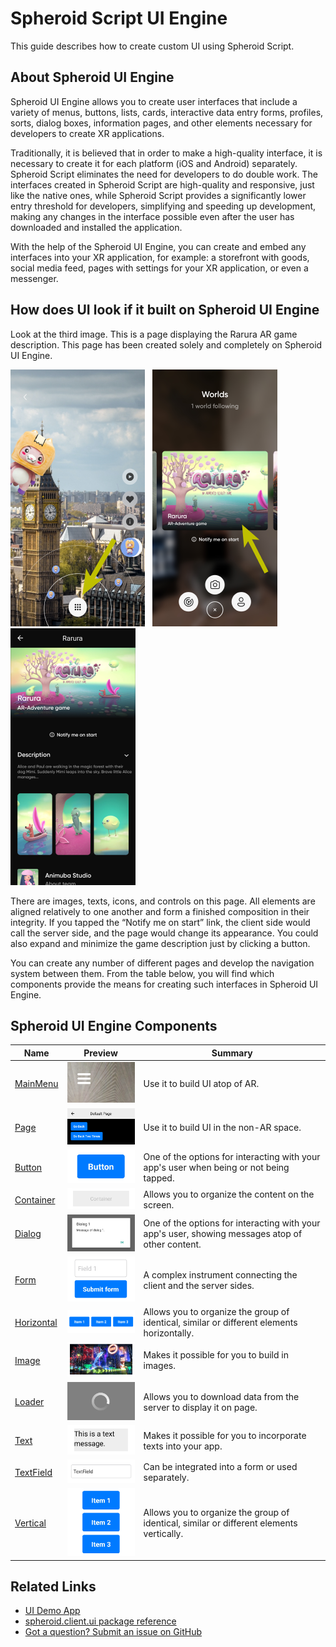# Spheroid Script UI Engine

This guide describes how to create custom UI using Spheroid Script.

## About Spheroid UI Engine

Spheroid UI Engine allows you to create user interfaces that include
a variety of menus, buttons, lists, cards, interactive data entry forms,
profiles, sorts, dialog boxes, information pages, and other elements necessary
for developers to create XR applications.

Traditionally, it is believed that in order to make a high-quality interface,
it is necessary to create it for each platform (iOS and Android) separately.
Spheroid Script eliminates the need for developers to do double work.
The interfaces created in Spheroid Script are high-quality and responsive,
just like the native ones, while Spheroid Script provides a significantly lower
entry threshold for developers, simplifying and speeding up development,
making any changes in the interface possible even after the user has downloaded
and installed the application.

With the help of the Spheroid UI Engine, you can create and embed any interfaces
into your XR application, for example: a storefront with goods, social media feed,
pages with settings for your XR application, or even a messenger.

## How does UI look if it built on Spheroid UI Engine 

Look at the third image. This is a page displaying the Rarura AR game description.
This page has been created solely and completely on Spheroid UI Engine.

![](../images/ui/summary/guide1.png) &nbsp;
![](../images/ui/summary/guide2.png) &nbsp;
![](../images/ui/summary/guide3.png)

There are images, texts, icons, and controls on this page.
All elements are aligned relatively to one another and form
a finished composition in their integrity.
If you tapped the “Notify me on start” link, 
the client side would call the server side,
and the page would change its appearance.
You could also expand and minimize the game description just by clicking a button.

You can create any number of different pages and develop the navigation system between them.
From the table below, you will find which components provide the means for creating 
such interfaces in Spheroid UI Engine.

## Spheroid UI Engine Components
  
|  Name|  Preview|  Summary| 
|---|---|---|
| [MainMenu](mainMenu.md) | ![](../images/ui/summary/main-menu.png) | Use it to build UI atop of AR.
| [Page](page.md) | ![](../images/ui/summary/page.png) | Use it to build UI in the non-AR space.
| [Button](button.md) | ![](../images/ui/summary/button.png) | One of the options for interacting with your app's user when being or not being tapped.
| [Container](container.md) | ![](../images/ui/summary/container.png) | Allows you to organize the content on the screen.
| [Dialog](dialog.md) | ![](../images/ui/summary/dialog.png) | One of the options for interacting with your app's user, showing messages atop of other content.
| [Form](form.md) | ![](../images/ui/summary/form.png) | A complex instrument connecting the client and the server sides.
| [Horizontal](horizontal.md) | ![](../images/ui/summary/horizontal.png) | Allows you to organize the group of identical, similar or different elements horizontally.
| [Image](image.md) | ![](../images/ui/summary/image.png) | Makes it possible for you to build in images.
| [Loader](loader.md) | ![](../images/ui/summary/loader.png) | Allows you to download data from the server to display it on page.
| [Text](text.md) | ![](../images/ui/summary/text.png) | Makes it possible for you to incorporate texts into your app.
| [TextField](textField.md) | ![](../images/ui/summary/text-field.png) | Can be integrated into a form or used separately.
| [Vertical](vertical.md) | ![](../images/ui/summary/vertical.png) | Allows you to organize the group of identical, similar or different elements vertically.

## Related Links

- [UI Demo App](https://github.com/SpheroidUniverse/SpheroidScript/tree/master/examples/UI)
- [spheroid.client.ui package reference](../reference/spheroid.client.ui)
- [Got a question? Submit an issue on GitHub](../submit-an-issue.md)
